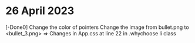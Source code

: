 # 26 April 2023
[-Done0] Change the color of pointers
Change the image from bullet.png to <bullet_3.png> => Changes in App.css at line 22 in .whychoose li class